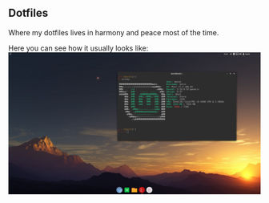 Dotfiles
--------

Where my dotfiles lives in harmony and peace most of the time.

Here you can see how it usually looks like:
![Cinnamon](/assets/clean-desktop.png "Cinnamon")
